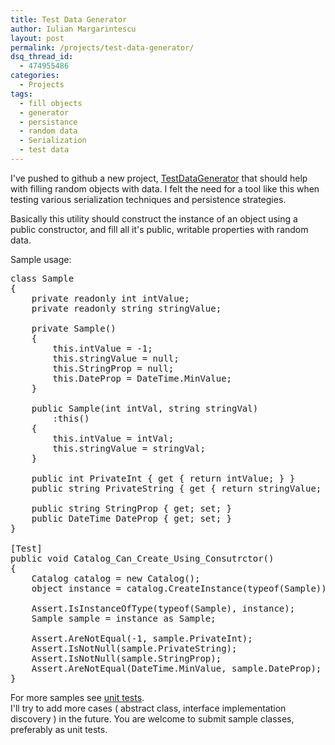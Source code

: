 ```yaml
---
title: Test Data Generator
author: Iulian Margarintescu
layout: post
permalink: /projects/test-data-generator/
dsq_thread_id:
  - 474955486
categories:
  - Projects
tags:
  - fill objects
  - generator
  - persistance
  - random data
  - Serialization
  - test data
---
```

I've pushed to github a new project, [TestDataGenerator][1] that should help with filling random objects with data. I felt the need for a tool like this when testing various serialization techniques and persistence strategies.

Basically this utility should construct the instance of an object using a public constructor, and fill all it's public, writable properties with random data.

Sample usage:

<pre class="brush:csharp">class Sample
{
	private readonly int intValue;
	private readonly string stringValue;

	private Sample()
	{
		this.intValue = -1;
		this.stringValue = null;
		this.StringProp = null;
		this.DateProp = DateTime.MinValue;
	}

	public Sample(int intVal, string stringVal)
		:this()
	{
		this.intValue = intVal;
		this.stringValue = stringVal;
	}

	public int PrivateInt { get { return intValue; } }
	public string PrivateString { get { return stringValue; } }

	public string StringProp { get; set; }
	public DateTime DateProp { get; set; }
}

[Test]
public void Catalog_Can_Create_Using_Consutrctor()
{
	Catalog catalog = new Catalog();
	object instance = catalog.CreateInstance(typeof(Sample));

	Assert.IsInstanceOfType(typeof(Sample), instance);
	Sample sample = instance as Sample;

	Assert.AreNotEqual(-1, sample.PrivateInt);
	Assert.IsNotNull(sample.PrivateString);
	Assert.IsNotNull(sample.StringProp);
	Assert.AreNotEqual(DateTime.MinValue, sample.DateProp);
}</pre>

For more samples see [unit tests][2].  
I'll try to add more cases ( abstract class, interface implementation discovery ) in the future. You are welcome to submit sample classes, preferably as unit tests.

 [1]: https://github.com/etishor/TestDataGenerator "Test Data Generator"
 [2]: https://github.com/etishor/TestDataGenerator/tree/master/TestDataGenerator.Tests "Unit Tests"